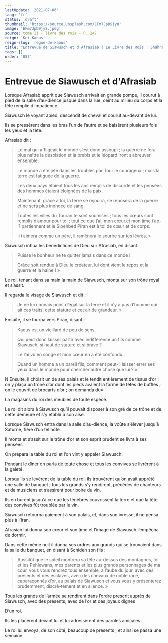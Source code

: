 ```yaml
---
lastUpdate: '2021-07-06'
lang: 'fr'
status: 'draft'
thumbnail: 'https://source.unsplash.com/EFm7JpD9jy8'
image: 'EFm7JpD9jy8.jpeg'
source: tome II - livre des rois - P. 247
reign: 'Keï Kaous'
reign-slug: 'regne-de-kaous'
title: "Entrevue de Siawusch et d'Afrasiab | Le Livre des Rois | Shâhnâmeh"
tags: []
order: '087'
---
```


<!-- LTeX: language=fr -->

# Entrevue de Siawusch et d'Afrasiab

Lorsque Afrasiab apprit que Siawusch arrivait en grande pompe, il courut à pied de la salle d’au-dience jusque dans la rue, ceint au milieu du corps et la tête remplie d’impatience.

Siawusch le voyant àpied, descendit de cheval et courut au-devant de lui.

Ils se pressèrent dans les bras l’un de l’autre et se baisèrent plusieurs fois les yeux et la tête.

Afrasiab dit :

> Le mal qui affligeait le monde s’est donc assoupi ; la guerre ne fera plus naître la désolation et la brebis et le léopard iront s’abreuver ensemble.
>
> Le monde a été jeté dans les troubles par Tour le courageux ; mais la terre est fatiguée de la guerre.
>
> Les deux pays étaient tous les ans remplis de discorde et les pensées des hommes étaient éloignées de la paix.
>
> Maintenant, grâce à toi, la terre se réjouira, se reposera de la guerre et ne sera plus inondée de sang.
>
> Toutes les villes du Touran te sont soumises ; tous les cœurs sont remplis d’amour pour toi ; tout ce que j’ai, mon cœur.et mon âme t’ap-
’1
partiennent et le Sipehbed Piran est à toi de cœur et de corps.
>
> Il t’aimera comme un père, il ramènera le sourire sur tes lèvres. »

Siawusch influa les bénédictions de Dieu sur Afrasiab, en disant :

> Puisse le bonheur ne te quitter jamais dans ce monde !
>
> Grâce soit rendue à Dieu le créateur, lui dont vient le repos et la guerre et la haine ! »

Le roi, tenant dans sa main la main de Siawusch, monta sur son trône royal et s’assit.

Il regarda le visage de Siawusch et dit :

> Je ne lui connais point d’égal sur la terre et il n’y a pas d’homme qui ait ces traits, cette stature et cet air de grandeur. »

Ensuite, il se tourna vers Piran, disant :

> Kaous est un vieillard de peu de sens.
>
> Qui peut donc laisser partir avec indifférence un fils comme Siawusch, si haut de stature et si brave ?
>
> Le l’ai vu en songe et mon cœur en a été confondu.
>
> Quand un homme a un pareil fils, comment peut-il laisser errer ses yeux dans le monde pour chercher autre chose que lui ? »

N Ensuite, il choisit un de ses palais et le tendit entièrement de tissus d’or ; on y plaça un trône d’or dont les pieds avaient la forme de têtes de buffles ; on le couvrit de brocarts d’or ; on demanda du»

La magasins du roi des meubles de toute espèce.

Le roi dit alors à Siawusch qu’il pouvait disposer à son gré de ce trône et de cette demeure et s’y établir à son aise.

Lorsque Siawusch entra dans la salle d’au-dience, la voûte s’élever jusqu’à Saturne, fière d’un tel hôte.

Il monta et s’assit sur le trône d’or et son esprit prudent se livra à ses pensées.

On prépara la table du roi et l’on vint y appeler Siawusch.

Pendant le dîner on parla de toute chose et tous les convives se livrèrent à la gaieté.

Lorsqu’ils se levèrent de la table du roi, ils trouvèrent qu’on avait apprêté une salle de banquet ; tous les grands s’y rendirent, précédés de chanteurs et de musiciens et s’assirent pour boire du vin.

Ils en burent jusqu’à ce que les ténèbres couvrissent la terre et que la tête des convives fût troublée par le vin.

Siawusch retourna gaiement à son palais, et, dans son ivresse, il ne pensa plus à l’Iran.

Afrasiab lui donna son cœur et son âme et l’image de Siawusch l’empêcha de dormir.

Dans cette même nuit il donna ses ordres aux grands qui se trouvaient dans la salle du banquet, en disant à Schideh son fils :

> Aussitôt que le soleil montrera sa tête au-dessus des montagnes, toi et les Pehlewans, mes parents et les plus grands personnages de ma cour, vous vous rendrez tous ensemble, à l’aube du jour, avec des présents et des esclaves, avec des chevaux de noble race, caparaçonnés d’or, au palais de Siawusch et vous vous y présenterez prudemment, discrè-tement et en silence. »

Tous les grands de l’armée se rendirent dans l’ordre prescrit auprès de Siawusch, avec des présents, avec de l’or et des joyaux dignes

D’un roi.

Ils les placèrent devant lui et lui adressèrent des paroles amicales.

Le roi lui envoya, de son côté, beaucoup de présents ; et ainsi se passa une semaine.
